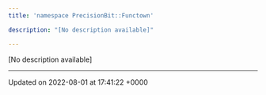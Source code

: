 ```yaml
---
title: 'namespace PrecisionBit::Functown'

description: "[No description available]"

---
```







[No description available]






-------------------------------

Updated on 2022-08-01 at 17:41:22 +0000